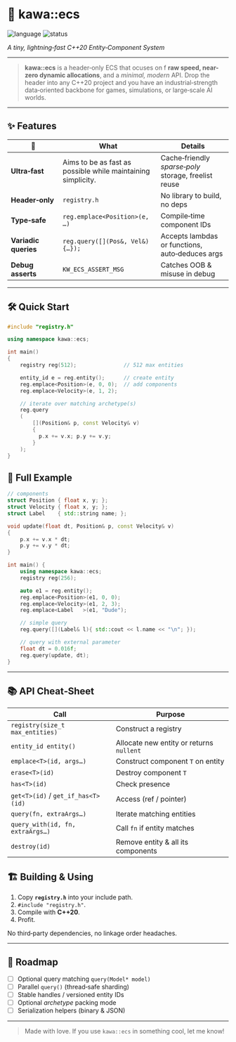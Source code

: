 # 🌊 **kawa::ecs**
![language](https://img.shields.io/badge/C%2B%2B-20-blue.svg)
![status](https://img.shields.io/badge/stability-stable-brightgreen)

*A tiny, lightning‑fast C++20 Entity‑Component System*

---

> **kawa::ecs** is a header‑only ECS that ocuses on
> f **raw speed, near-zero dynamic allocations**, and a
> *minimal, modern* API. Drop the header into any C++20 project and you
> have an industrial‑strength data‑oriented backbone for games, simulations,
> or large‑scale AI worlds.

---

## ✨ Features

| 🚀                                | What                                                           | Details                                              |
| --------------------------------- | -------------------------------------------------------------- | ---------------------------------------------------- |
| **Ultra‑fast**                    | Aims to be as fast as possible while maintaining simplicity.    | Cache‑friendly *sparse‑poly* storage, freelist reuse |
| **Header‑only**                   | `registry.h`                                                   | No library to build, no deps                         |
| **Type‑safe**                     | `reg.emplace<Position>(e, …)`                                  | Compile‑time component IDs                           |
| **Variadic queries**              | `reg.query([](Pos&, Vel&){…});`                                | Accepts lambdas or functions, auto‑deduces args      |
| **Debug asserts**                 | `KW_ECS_ASSERT_MSG`                                            | Catches OOB & misuse in debug                        |

---

## 🛠️ Quick Start

```cpp
#include "registry.h"

using namespace kawa::ecs;

int main()
{
    registry reg(512);               // 512 max entities

    entity_id e = reg.entity();      // create entity
    reg.emplace<Position>(e, 0, 0);  // add components
    reg.emplace<Velocity>(e, 1, 2);

    // iterate over matching archetype(s)
    reg.query
    (
        [](Position& p, const Velocity& v)
        {
          p.x += v.x; p.y += v.y;
        }
    );
}
```
## 📝 Full Example

```cpp
// components
struct Position { float x, y; };
struct Velocity { float x, y; };
struct Label    { std::string name; };

void update(float dt, Position& p, const Velocity& v)
{
    p.x += v.x * dt;
    p.y += v.y * dt;
}

int main() {
    using namespace kawa::ecs;
    registry reg(256);

    auto e1 = reg.entity();
    reg.emplace<Position>(e1, 0, 0);
    reg.emplace<Velocity>(e1, 2, 3);
    reg.emplace<Label   >(e1, "Dude");

    // simple query
    reg.query([](Label& l){ std::cout << l.name << "\n"; });

    // query with external parameter
    float dt = 0.016f;
    reg.query(update, dt);
}
```

---

## 📚 API Cheat‑Sheet

| Call                               | Purpose                                  |
| ---------------------------------- | ---------------------------------------- |
| `registry(size_t max_entities)`    | Construct a registry                     |
| `entity_id entity()`               | Allocate new entity or returns `nullent` |
| `emplace<T>(id, args…)`            | Construct component `T` on entity        |
| `erase<T>(id)`                     | Destroy component `T`                    |
| `has<T>(id)`                       | Check presence                           |
| `get<T>(id)` / `get_if_has<T>(id)` | Access (ref / pointer)                   |
| `query(fn, extraArgs…)`            | Iterate matching entities                |
| `query_with(id, fn, extraArgs…)`   | Call `fn` if entity matches              |
| `destroy(id)`                      | Remove entity & all its components       |

## 🏗️ Building & Using

1. Copy **`registry.h`** into your include path.
2. `#include "registry.h"`.
3. Compile with **C++20**.
4. Profit.

No third‑party dependencies, no linkage order headaches.

---

## 🔄 Roadmap

* [ ] Optional query matching `query(Model* model)` 
* [ ] Parallel `query()` (thread‑safe sharding)
* [ ] Stable handles / versioned entity IDs
* [ ] Optional *archetype* packing mode
* [ ] Serialization helpers (binary & JSON)

---

> Made with love.
> If you use `kawa::ecs` in something cool,
> let me know!
